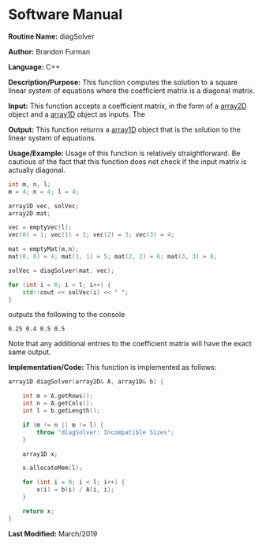 # Software Manual

**Routine Name:** diagSolver

**Author:** Brandon Furman

**Language:** C++

**Description/Purpose:** This function computes the solution to a square linear system of equations where the coefficient matrix is a diagonal matrix.

**Input:** This function accepts a coefficient matrix, in the form of a [array2D](https://brandonfurman.github.io/math5610/SoftwareManual/DataStructures/array2D) object and a [array1D](https://brandonfurman.github.io/math5610/SoftwareManual/DataStructures/array1D) object as inputs. The 

**Output:** This function returns a [array1D](https://brandonfurman.github.io/math5610/SoftwareManual/DataStructures/array1D) object that is the solution to the linear system of equations.

**Usage/Example:** Usage of this function is relatively straightforward. Be cautious of the fact that this function does not check if the input matrix is actually diagonal.
```cpp
int m, n, l;
m = 4; n = 4; l = 4;

array1D vec, solVec;
array2D mat;

vec = emptyVec(l);
vec(0) = 1; vec(1) = 2; vec(2) = 3; vec(3) = 4;

mat = emptyMat(m,n);
mat(0, 0) = 4; mat(1, 1) = 5; mat(2, 2) = 6; mat(3, 3) = 8;

solVec = diagSolver(mat, vec);

for (int i = 0; i < l; i++) {
	std::cout << solVec(i) << " ";
}
```
outputs the following to the console
```
0.25 0.4 0.5 0.5
```
Note that any additional entries to the coefficient matrix will have the exact same output.

**Implementation/Code:** This function is implemented as follows:

```cpp
array1D diagSolver(array2D& A, array1D& b) {

	int m = A.getRows();
	int n = A.getCols();
	int l = b.getLength();

	if (m != n || m != l) {
		throw "diagSolver: Incompatible Sizes";
	}

	array1D x;

	x.allocateMem(l);

	for (int i = 0; i < l; i++) {
		x(i) = b(i) / A(i, i);
	}

	return x;
}
```

**Last Modified:** March/2019